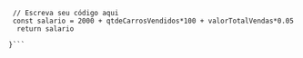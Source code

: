 ```function calculaSalario(qtdeCarrosVendidos, valorTotalVendas) {
 // Escreva seu código aqui
 const salario = 2000 + qtdeCarrosVendidos*100 + valorTotalVendas*0.05
  return salario
 
}```
